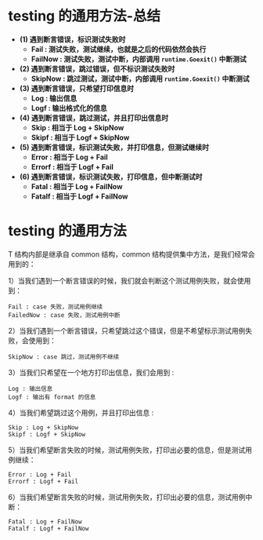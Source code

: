 # testing 的通用方法-总结

- **(1) 遇到断言错误，标识测试失败时**
  - **Fail : 测试失败，测试继续，也就是之后的代码依然会执行**
  - **FailNow : 测试失败，测试中断，内部调用 `runtime.Goexit()` 中断测试**
- **(2) 遇到断言错误，跳过错误，但不标识测试失败时**
  - **SkipNow : 跳过测试，测试中断，内部调用 `runtime.Goexit()` 中断测试**
- **(3) 遇到断言错误，只希望打印信息时**
  - **Log : 输出信息**
  - **Logf : 输出格式化的信息**
- **(4) 遇到断言错误，跳过测试，并且打印出信息时**
  - **Skip : 相当于 Log + SkipNow**
  - **Skipf : 相当于 Logf + SkipNow**
- **(5) 遇到断言错误，标识测试失败，并打印信息，但测试继续时**
  - **Error : 相当于 Log + Fail**
  - **Errorf : 相当于 Logf + Fail**
- **(6) 遇到断言错误，标识测试失败，打印信息，但中断测试时**
  - **Fatal : 相当于 Log + FailNow**
  - **Fatalf : 相当于 Logf + FailNow**

# testing 的通用方法

T 结构内部是继承自 common 结构，common 结构提供集中方法，是我们经常会用到的：

1）当我们遇到一个断言错误的时候，我们就会判断这个测试用例失败，就会使用到：

    Fail : case 失败，测试用例继续
    FailedNow : case 失败，测试用例中断

2）当我们遇到一个断言错误，只希望跳过这个错误，但是不希望标示测试用例失败，会使用到：

    SkipNow : case 跳过，测试用例不继续

3）当我们只希望在一个地方打印出信息，我们会用到 :

    Log : 输出信息
    Logf : 输出有 format 的信息

4）当我们希望跳过这个用例，并且打印出信息 :

    Skip : Log + SkipNow
    Skipf : Logf + SkipNow

5）当我们希望断言失败的时候，测试用例失败，打印出必要的信息，但是测试用例继续：

    Error : Log + Fail
    Errorf : Logf + Fail

6）当我们希望断言失败的时候，测试用例失败，打印出必要的信息，测试用例中断：

    Fatal : Log + FailNow
    Fatalf : Logf + FailNow
